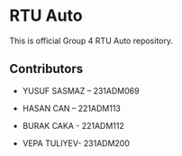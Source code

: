 # RTU Auto
This is official Group 4 RTU Auto repository.

## Contributors

- YUSUF SASMAZ – 231ADM069

- HASAN CAN – 221ADM113

- BURAK CAKA - 221ADM112

- VEPA TULIYEV- 231ADM200
